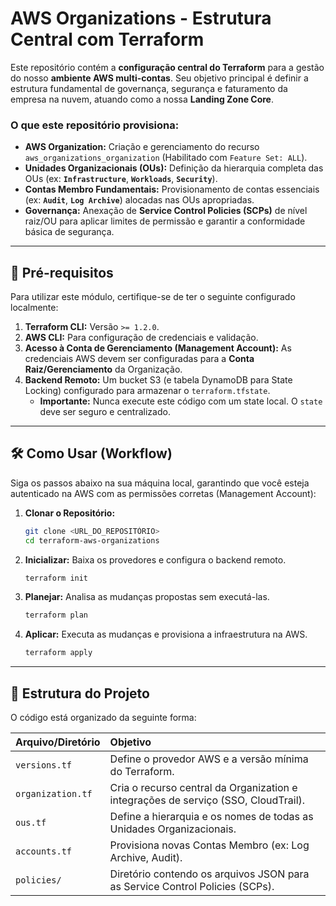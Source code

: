 # AWS Organizations - Estrutura Central com Terraform

Este repositório contém a **configuração central do Terraform** para a gestão do nosso **ambiente AWS multi-contas**. Seu objetivo principal é definir a estrutura fundamental de governança, segurança e faturamento da empresa na nuvem, atuando como a nossa **Landing Zone Core**.

### **O que este repositório provisiona:**

* **AWS Organization:** Criação e gerenciamento do recurso `aws_organizations_organization` (Habilitado com `Feature Set: ALL`).
* **Unidades Organizacionais (OUs):** Definição da hierarquia completa das OUs (ex: **`Infrastructure`**, **`Workloads`**, **`Security`**).
* **Contas Membro Fundamentais:** Provisionamento de contas essenciais (ex: **`Audit`**, **`Log Archive`**) alocadas nas OUs apropriadas.
* **Governança:** Anexação de **Service Control Policies (SCPs)** de nível raiz/OU para aplicar limites de permissão e garantir a conformidade básica de segurança.

---

## 🚀 Pré-requisitos

Para utilizar este módulo, certifique-se de ter o seguinte configurado localmente:

1.  **Terraform CLI:** Versão `>= 1.2.0`.
2.  **AWS CLI:** Para configuração de credenciais e validação.
3.  **Acesso à Conta de Gerenciamento (Management Account):** As credenciais AWS devem ser configuradas para a **Conta Raiz/Gerenciamento** da Organização.
4.  **Backend Remoto:** Um bucket S3 (e tabela DynamoDB para State Locking) configurado para armazenar o `terraform.tfstate`.
    * **Importante:** Nunca execute este código com um state local. O `state` deve ser seguro e centralizado.

---

## 🛠️ Como Usar (Workflow)

Siga os passos abaixo na sua máquina local, garantindo que você esteja autenticado na AWS com as permissões corretas (Management Account):

1.  **Clonar o Repositório:**
    ```bash
    git clone <URL_DO_REPOSITÓRIO>
    cd terraform-aws-organizations
    ```

2.  **Inicializar:** Baixa os provedores e configura o backend remoto.
    ```bash
    terraform init
    ```

3.  **Planejar:** Analisa as mudanças propostas sem executá-las.
    ```bash
    terraform plan
    ```

4.  **Aplicar:** Executa as mudanças e provisiona a infraestrutura na AWS.
    ```bash
    terraform apply
    ```

---

## 📂 Estrutura do Projeto

O código está organizado da seguinte forma:

| Arquivo/Diretório | Objetivo |
| :--- | :--- |
| `versions.tf` | Define o provedor AWS e a versão mínima do Terraform. |
| `organization.tf` | Cria o recurso central da Organization e integrações de serviço (SSO, CloudTrail). |
| `ous.tf` | Define a hierarquia e os nomes de todas as Unidades Organizacionais. |
| `accounts.tf` | Provisiona novas Contas Membro (ex: Log Archive, Audit). |
| `policies/` | Diretório contendo os arquivos JSON para as Service Control Policies (SCPs). |